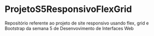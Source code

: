 # ProjetoS5ResponsivoFlexGrid
 Repositório referente ao projeto de site responsivo usando flex, grid e Bootstrap da semana 5 de Desenvovimento de Interfaces Web
